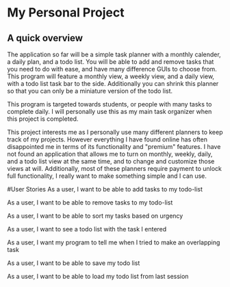 # My Personal Project

## A quick overview

The application so far will be a simple task planner with a monthly calender, a daily plan, and a todo list. 
You will be able to add and remove tasks that you need to do with ease, and have many difference GUIs to choose from. 
This program will feature a monthly view, a weekly view, and a daily view, with a todo list task bar to the side. 
Additionally you can shrink this planner so that you can only be a miniature version of the todo list.

This program is targeted towards students, or people with many tasks to complete daily. I will personally use this 
as my main task organizer when this project is completed.

This project interests me as I personally use many different planners to keep track of my projects. However everything
I have found online has often disappointed me in terms of its functionality and "premium" features. I have not found an 
application that allows me to turn on monthly, weekly, daily, and a todo list view at the same time, and to change and 
customize those views at will. Additionally, most of these planners require payment to unlock full functionality, 
I really want to make something simple and I can use. 


#User Stories
As a user, I want to be able to add tasks to my todo-list

As a user, I want to be able to remove tasks to my todo-list

As a user, I want to be able to sort my tasks based on urgency

As a user, I want to see a todo list with the task I entered

As a user, I want my program to tell me when I tried to make an overlapping task

As a user, I want to be able to save my todo list

As a user, I want to be able to load my todo list from last session



